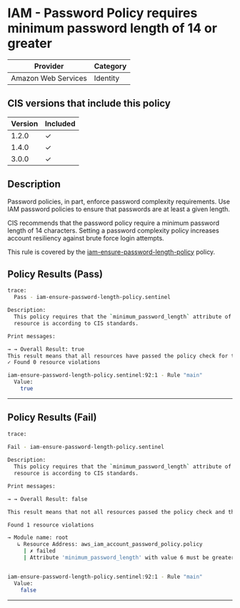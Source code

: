 # IAM - Password Policy requires minimum password length of 14 or greater

| Provider            | Category     |
|---------------------|--------------|
| Amazon Web Services | Identity     |

## CIS versions that include this policy

| Version | Included |
|---------|----------|
| 1.2.0   | &check;  |
| 1.4.0   | &check;  |
| 3.0.0   | &check;  |

## Description

Password policies, in part, enforce password complexity requirements. Use IAM password policies to ensure that passwords are at least a given length.

CIS recommends that the password policy require a minimum password length of 14 characters. Setting a password complexity policy increases account resiliency against brute force login attempts.

This rule is covered by the [iam-ensure-password-length-policy](../../policies/iam-ensure-password-length-policy.sentinel) policy.

## Policy Results (Pass)
```bash
trace:
  Pass - iam-ensure-password-length-policy.sentinel

Description:
  This policy requires that the `minimum_password_length` attribute of the `aws_iam_account_password_policy` 
  resource is according to CIS standards.

Print messages:

→ → Overall Result: true
This result means that all resources have passed the policy check for the policy iam-ensure-password-length-policy.
✓ Found 0 resource violations

iam-ensure-password-length-policy.sentinel:92:1 - Rule "main"
  Value:
    true
```

---

## Policy Results (Fail)
```bash
trace:
 
Fail - iam-ensure-password-length-policy.sentinel

Description:
  This policy requires that the `minimum_password_length` attribute of the `aws_iam_account_password_policy` 
  resource is according to CIS standards.

Print messages:

→ → Overall Result: false

This result means that not all resources passed the policy check and the protected behavior is not allowed for the policy iam-ensure-password-length-policy.

Found 1 resource violations

→ Module name: root
   ↳ Resource Address: aws_iam_account_password_policy.policy
     | ✗ failed
     | Attribute 'minimum_password_length' with value 6 must be greater than or equal to 14 for 'aws_iam_account_password_policy' resources. Refer to https://docs.aws.amazon.com/securityhub/latest/userguide/iam-controls.html#iam-15 for more details.


iam-ensure-password-length-policy.sentinel:92:1 - Rule "main"
  Value:
    false
```

---